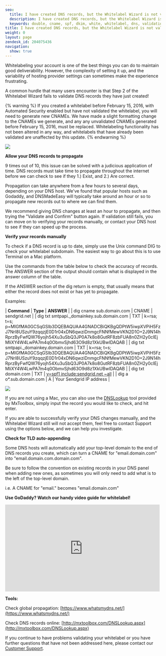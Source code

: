 ```yaml
---
seo:
  title: I have created DNS records, but the Whitelabel Wizard is not validating them.
  description: I have created DNS records, but the Whitelabel Wizard is not validating them.
  keywords: double, cname, spf, dkim, white, whitelabel, dns, validation, validate, wizard, txt, and, confirm, red, x, validated, records, proceed, em, hat, check, email., em., A record, _domainkey, v=spf, out of, twice
title: I have created DNS records, but the Whitelabel Wizard is not validating them.
weight: 0
layout: page
zendesk_id: 204075436
navigation:
  show: true
---
```


Whitelabeling your account is one of the best things you can do to maintain good deliverability. However, the complexity of setting it up, and the variability of hosting provider settings can sometimes make the experience frustrating.

A common hurdle that many users encounter is that Step 2 of the Whitelabel Wizard fails to validate DNS records they have just created!

{% warning %}
If you created a whitelabel before February 15, 2016, with Automated Security enabled but have not validated the whitelabel, you will need to generate new CNAMEs. We have made a slight formatting change to the CNAMEs we generate, and any any unvalidated CNAMEs generated before February 15, 2016, must be replaced. Whitelabeling functionality has not been altered in any way, and whitelabels that have already been validated are unaffected by this update.
{% endwarning %}

 

![]({{root_url}}/images/iwl.gif)

 

**Allow your DNS records to propagate**

9 times out of 10, this issue can be solved with a judicious application of time.  DNS records must take time to propagate throughout the internet before we can check to see if they 1.) Exist, and 2.) Are correct.

Propagation can take anywhere from a few hours to several days, depending on your DNS host. We've found that popular hosts such as Godaddy, and DNSMadeEasy will typically take around an hour or so to propagate new records out to where we can find them. 

We recommend giving DNS changes at least an hour to propagate, and then trying the "Validate and Confirm" button again. If validation still fails, you can move on to verifying your records manually, or contact your DNS host to see if they can speed up the process.

 

**Verify your records manually**

To check if a DNS record is up to date, simply use the Unix command DIG to check your whitelabel subdomain. The easiest way to go about this is to use Terminal on a Mac platform. 

Use the commands from the table below to check the accuracy of records. The ANSWER section of the output should contain what is displayed in the answer column of the table.

If the ANSWER section of the dig return is empty, that usually means that either the record does not exist or has yet to propagate.

Examples:

| **Command** | **Type** | **ANSWER** |
| dig cname sub.domain.com | CNAME | sendgrid.net |
| dig txt smtpapi.\_domainkey.sub.domain.com | TXT | k=rsa; t=s; p=MIGfMA0GCSqGSIb3DQEBAQUAA4GNADCBiQKBgQDPtW5iwpXVPiH5FzJ7Nrl8USzuY9zqqzjE0D1r04xDN6qwziDnmgcFNNfMewVKN2D1O+2J9N14hRprzByFwfQW76yojh54Xu3uSbQ3JP0A7k8o8GutRF8zbFUA8n0ZH2y0cIEjMliXY4W4LwPA7m4q0ObmvSjhd63O9d8z1XkUBwIDAQAB |
| dig txt smtpapi.\_domainkey.domain.com | TXT | k=rsa; t=s; p=MIGfMA0GCSqGSIb3DQEBAQUAA4GNADCBiQKBgQDPtW5iwpXVPiH5FzJ7Nrl8USzuY9zqqzjE0D1r04xDN6qwziDnmgcFNNfMewVKN2D1O+2J9N14hRprzByFwfQW76yojh54Xu3uSbQ3JP0A7k8o8GutRF8zbFUA8n0ZH2y0cIEjMliXY4W4LwPA7m4q0ObmvSjhd63O9d8z1XkUBwIDAQAB |
| dig txt domain.com | TXT | [v=spf1 include:sendgrid.net ~all]({{root_url}}/Classroom/Deliver/Sender_Authentication/spf_records_explained.html) |
| dig a o\*.sub.domain.com | A | Your Sendgrid IP address |

 

![]({{root_url}}/images/terminaldigcname.png)

If you are not using a Mac, you can also use the [DNSLookup](http://mxtoolbox.com/DNSLookup.aspx) tool provided by MxToolbox, simply input the record you would like to check, and hit enter.

If you are able to successfully verify your DNS changes manually, and the Whitelabel Wizard still will not accept them, feel free to contact Support using the options below, and we can help you investigate. 

 

**Check for TLD auto-appending**

Some DNS hosts will automatically add your top-level domain to the end of DNS records you create, which can turn a CNAME for "email.domain.com" into "email.domain.com.domain.com". 

Be sure to follow the convention on existing records in your DNS panel when adding new ones, as sometimes you will only need to add what is to the left of the top-level domain. 

i.e. A CNAME for "email." becomes "email.domain.com"

 

**Use GoDaddy? Watch our handy video guide for whitelabel!**

<iframe src="https://player.vimeo.com/video/149805633" width="500" height="281" frameborder="0" webkitallowfullscreen mozallowfullscreen allowfullscreen></iframe>


 

 

**Tools:**

Check global propagation: [https://www.whatsmydns.net/](https://www.whatsmydns.net/)

Check DNS records online: [http://mxtoolbox.com/DNSLookup.aspx](http://mxtoolbox.com/DNSLookup.aspx)

If you continue to have problems validating your whitelabel or you have further questions that have not been addressed here, please contact our [Customer Support](https://support.sendgrid.com/hc/en-us).
